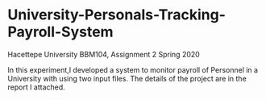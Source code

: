 # University-Personals-Tracking-Payroll-System
Hacettepe University BBM104, Assignment 2 Spring 2020


In this experiment,I developed a system to monitor payroll of Personnel in a University with using two input files.
The details of the project are in the report I attached.
